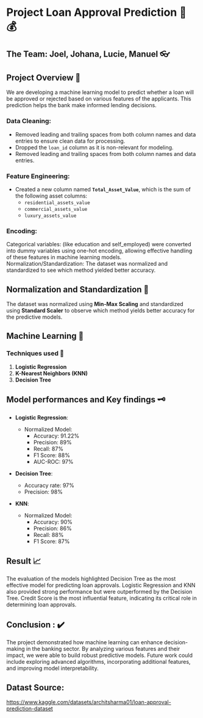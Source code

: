 # Project Loan Approval Prediction 🏦 💰

## The Team: Joel, Johana, Lucie, Manuel  👓


## Project Overview 📑
We are developing a machine learning model to predict whether a loan will be approved or rejected based on various features of the applicants. 
This prediction helps the bank make informed lending decisions.
 
### Data Cleaning: 
- Removed leading and trailing spaces from both column names and data entries to ensure clean data for processing.
- Dropped the `loan_id` column as it is non-relevant for modeling.
- Removed leading and trailing spaces from both column names and data entries.

### Feature Engineering: 
- Created a new column named **`Total_Asset_Value`**, which is the sum of the following asset columns:
  - `residential_assets_value`
  - `commercial_assets_value`
  - `luxury_assets_value`


### Encoding: 
Categorical variables: (like education and self_employed) were converted into dummy variables using one-hot encoding, allowing effective handling of these features in machine learning models.
Normalization/Standardization: The dataset was normalized and standardized to see which method yielded better accuracy.

## Normalization and Standardization 🔧
 The dataset was normalized using **Min-Max Scaling** and standardized using **Standard Scaler** to observe which method yields better accuracy for the predictive models.

## Machine Learning 🧠
### Techniques used 🧰
1. **Logistic Regression**
2. **K-Nearest Neighbors (KNN)**
3. **Decision Tree** 

## Model performances and Key findings 🗝️
- **Logistic Regression**:
  - Normalized Model:
    - Accuracy: 91.22%
    - Precision: 89%
    - Recall: 87%
    - F1 Score: 88%
    - AUC-ROC: 97%

- **Decision Tree**:
  - Accuracy rate: 97%
  - Precision: 98%

- **KNN**:
  - Normalized Model:
    - Accuracy: 90%
    - Precision: 86%
    - Recall: 88%
    - F1 Score: 87%
  
## Result 📈
The evaluation of the models highlighted Decision Tree as the most effective model for predicting loan approvals. 
Logistic Regression and KNN also provided strong performance but were outperformed by the Decision Tree.
Credit Score is the most influential feature, indicating its critical role in determining loan approvals.

## Conclusion : ✔️
The project demonstrated how machine learning can enhance decision-making in the banking sector. 
By analyzing various features and their impact, we were able to build robust predictive models. 
Future work could include exploring advanced algorithms, incorporating additional features, and improving model interpretability.

## Datast Source:
https://www.kaggle.com/datasets/architsharma01/loan-approval-prediction-dataset 
